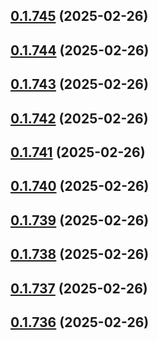 ## [0.1.745](https://github.com/binary-braids/terraform-oracle/compare/v0.1.744...v0.1.745) (2025-02-26)



## [0.1.744](https://github.com/binary-braids/terraform-oracle/compare/v0.1.743...v0.1.744) (2025-02-26)



## [0.1.743](https://github.com/binary-braids/terraform-oracle/compare/v0.1.742...v0.1.743) (2025-02-26)



## [0.1.742](https://github.com/binary-braids/terraform-oracle/compare/v0.1.741...v0.1.742) (2025-02-26)



## [0.1.741](https://github.com/binary-braids/terraform-oracle/compare/v0.1.740...v0.1.741) (2025-02-26)



## [0.1.740](https://github.com/binary-braids/terraform-oracle/compare/v0.1.739...v0.1.740) (2025-02-26)



## [0.1.739](https://github.com/binary-braids/terraform-oracle/compare/v0.1.738...v0.1.739) (2025-02-26)



## [0.1.738](https://github.com/binary-braids/terraform-oracle/compare/v0.1.737...v0.1.738) (2025-02-26)



## [0.1.737](https://github.com/binary-braids/terraform-oracle/compare/v0.1.736...v0.1.737) (2025-02-26)



## [0.1.736](https://github.com/binary-braids/terraform-oracle/compare/v0.1.735...v0.1.736) (2025-02-26)



